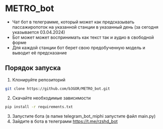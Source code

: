 # METRO_bot
* Чат бот в телеграмме, который может как предсказывать пассажиропоток на указанной станции в указанный день (за сегодня указывается 03.04.2024)
* Бот может может воспринимать как текст так и аудио в свободной форме
* Для каждой станции бот берет свою предобученную модель и выводит её предсказание
## Порядок запуска
1. Клонируйте репозиторий
```bash
git clone https://github.com/b3GOR/METRO_bot.git
```
2. Скачайте необходимые зависимости
```bash
pip install -r requirements.txt
```
3. Запустите бота (в папке telegram_bot_miphi запустите файл main.py)
4. Зайдите в бота в телеграмм
https://t.me/rzshd_bot

